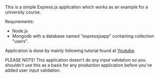 This is a simple Express.js application which works as an example for a university course.

Requirements:
* Node.js
* Mongodb with a database named "expressjsapp" containing collection "users".

Application is done by mainly following tutorial found at [Youtube](https://www.youtube.com/watch?v=gnsO8-xJ8rs&t).

PLEASE NOTE! This application doesn't do any input validation so you shouldn't use this as a basis for any production application before you've added user input validation.
